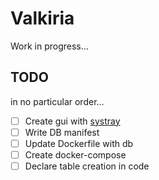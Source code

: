# Valkiria

Work in progress...

## TODO

in no particular order...

- [ ] Create gui with [systray](https://pkg.go.dev/github.com/getlantern/systray@v1.2.2#section-readme)
- [ ] Write DB manifest
- [ ] Update Dockerfile with db
- [ ] Create docker-compose
- [ ] Declare table creation in code
